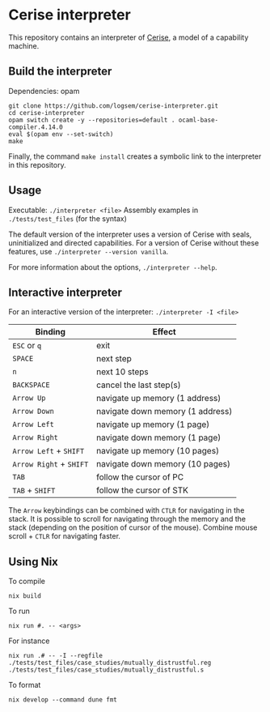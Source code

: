 # Cerise interpreter
This repository contains an interpreter of [Cerise](https://github.com/logsem/cerise), a model of a capability machine.

## Build the interpreter

Dependencies: opam

```
git clone https://github.com/logsem/cerise-interpreter.git 
cd cerise-interpreter
opam switch create -y --repositories=default . ocaml-base-compiler.4.14.0
eval $(opam env --set-switch)
make
```

Finally, the command `make install` creates a symbolic link to the interpreter in this repository.

## Usage
Executable: `./interpreter <file>`
Assembly examples in `./tests/test_files` (for the syntax)

The default version of the interpreter uses a version of Cerise with seals, uninitialized and directed capabilities. 
For a version of Cerise without these features, use `./interpreter --version vanilla`.

For more information about the options, `./interpreter --help`.

## Interactive interpreter
For an interactive version of the interpreter: `./interpreter -I <file>`

| Binding                 | Effect                           |
|-------------------------|----------------------------------|
| `ESC` or `q`            | exit                             |
| `SPACE`                 | next step                        |
| `n`                     | next 10 steps                    |
| `BACKSPACE`             | cancel the last step(s)          |
| `Arrow Up`              | navigate up memory (1 address)   |
| `Arrow Down`            | navigate down memory (1 address) |
| `Arrow Left`            | navigate up memory  (1 page)     |
| `Arrow Right`           | navigate down memory  (1 page)   |
| `Arrow Left` + `SHIFT`  | navigate up memory  (10 pages)   |
| `Arrow Right` + `SHIFT` | navigate down memory  (10 pages) |
| `TAB`                   | follow the cursor of PC          |
| `TAB` + `SHIFT`         | follow the cursor of STK         |


The `Arrow` keybindings can be combined with `CTLR` for navigating in the stack.
It is possible to scroll for navigating through the memory and the stack (depending on the position of cursor of the mouse). Combine mouse scroll + `CTLR` for navigating faster.

## Using Nix

To compile

```
nix build
```

To run
```
nix run #. -- <args>
```
For instance
```
nix run .# -- -I --regfile ./tests/test_files/case_studies/mutually_distrustful.reg ./tests/test_files/case_studies/mutually_distrustful.s
```

To format

```
nix develop --command dune fmt
```
